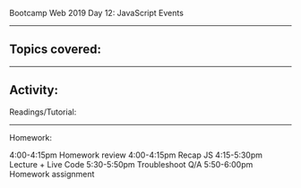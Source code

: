 Bootcamp Web 2019
Day 12: JavaScript Events
________________________________________
Topics covered:
-	
________________________________________
Activity:
-	

Readings/Tutorial:

________________________________________
Homework:



4:00-4:15pm Homework review
4:00-4:15pm Recap JS
4:15-5:30pm Lecture + Live Code
5:30-5:50pm Troubleshoot Q/A
5:50-6:00pm Homework assignment
